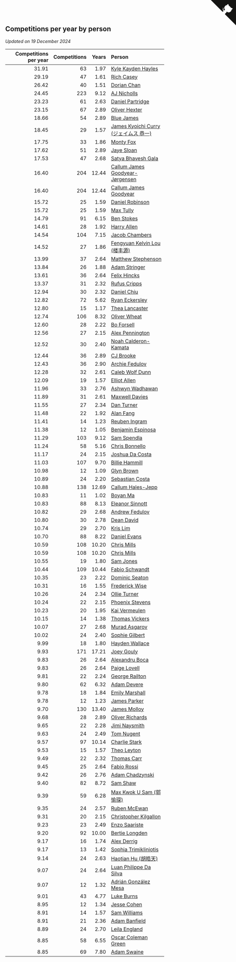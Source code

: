 ## Competitions per year by person

*Updated on 19 December 2024*

| Competitions per year | Competitions | Years | Person |
| ---: | ---: | ---: | :--- |
| 31.91 | 63 | 1.97 | [Kyle Kayden Hayles](https://www.worldcubeassociation.org/persons/2022HAYL02) |
| 29.19 | 47 | 1.61 | [Rich Casey](https://www.worldcubeassociation.org/persons/2023CASE06) |
| 26.42 | 40 | 1.51 | [Dorian Chan](https://www.worldcubeassociation.org/persons/2023DORI01) |
| 24.45 | 223 | 9.12 | [AJ Nicholls](https://www.worldcubeassociation.org/persons/2015NICH04) |
| 23.23 | 61 | 2.63 | [Daniel Partridge](https://www.worldcubeassociation.org/persons/2022PART02) |
| 23.15 | 67 | 2.89 | [Oliver Hexter](https://www.worldcubeassociation.org/persons/2022HEXT01) |
| 18.66 | 54 | 2.89 | [Blue James](https://www.worldcubeassociation.org/persons/2022JAME01) |
| 18.45 | 29 | 1.57 | [James Kyoichi Curry (ジェイムス 恭一)](https://www.worldcubeassociation.org/persons/2023CURR06) |
| 17.75 | 33 | 1.86 | [Monty Fox](https://www.worldcubeassociation.org/persons/2023FOXM01) |
| 17.62 | 51 | 2.89 | [Jaye Sloan](https://www.worldcubeassociation.org/persons/2022SLOA01) |
| 17.53 | 47 | 2.68 | [Satya Bhavesh Gala](https://www.worldcubeassociation.org/persons/2022GALA03) |
| 16.40 | 204 | 12.44 | [Callum James Goodyear-Jørgensen](https://www.worldcubeassociation.org/persons/2012GOOD02) |
| 16.40 | 204 | 12.44 | [Callum James Goodyear](https://www.worldcubeassociation.org/persons/2012GOOD02) |
| 15.72 | 25 | 1.59 | [Daniel Robinson](https://www.worldcubeassociation.org/persons/2023ROBI10) |
| 15.72 | 25 | 1.59 | [Max Tully](https://www.worldcubeassociation.org/persons/2023TULL04) |
| 14.79 | 91 | 6.15 | [Ben Stokes](https://www.worldcubeassociation.org/persons/2018STOK01) |
| 14.61 | 28 | 1.92 | [Harry Allen](https://www.worldcubeassociation.org/persons/2023ALLE01) |
| 14.54 | 104 | 7.15 | [Jacob Chambers](https://www.worldcubeassociation.org/persons/2017CHAM09) |
| 14.52 | 27 | 1.86 | [Fengyuan Kelvin Lou (楼丰源)](https://www.worldcubeassociation.org/persons/2023LOUF01) |
| 13.99 | 37 | 2.64 | [Matthew Stephenson](https://www.worldcubeassociation.org/persons/2022STEP04) |
| 13.84 | 26 | 1.88 | [Adam Stringer](https://www.worldcubeassociation.org/persons/2023STRI02) |
| 13.61 | 36 | 2.64 | [Felix Hincks](https://www.worldcubeassociation.org/persons/2022HINC01) |
| 13.37 | 31 | 2.32 | [Rufus Cripps](https://www.worldcubeassociation.org/persons/2022CRIP01) |
| 12.94 | 30 | 2.32 | [Daniel Chiu](https://www.worldcubeassociation.org/persons/2022CHIU06) |
| 12.82 | 72 | 5.62 | [Ryan Eckersley](https://www.worldcubeassociation.org/persons/2019ECKE02) |
| 12.80 | 15 | 1.17 | [Thea Lancaster](https://www.worldcubeassociation.org/persons/2023LANC06) |
| 12.74 | 106 | 8.32 | [Oliver Wheat](https://www.worldcubeassociation.org/persons/2016WHEA01) |
| 12.60 | 28 | 2.22 | [Bo Forsell](https://www.worldcubeassociation.org/persons/2022FORS06) |
| 12.56 | 27 | 2.15 | [Alex Pennington](https://www.worldcubeassociation.org/persons/2022PENN04) |
| 12.52 | 30 | 2.40 | [Noah Calderon-Kamata](https://www.worldcubeassociation.org/persons/2022CALD07) |
| 12.44 | 36 | 2.89 | [CJ Brooke](https://www.worldcubeassociation.org/persons/2022BROO02) |
| 12.43 | 36 | 2.90 | [Archie Fedulov](https://www.worldcubeassociation.org/persons/2022FEDU01) |
| 12.28 | 32 | 2.61 | [Caleb Wolf Dunn](https://www.worldcubeassociation.org/persons/2022DUNN03) |
| 12.09 | 19 | 1.57 | [Elliot Allen](https://www.worldcubeassociation.org/persons/2023ALLE16) |
| 11.96 | 33 | 2.76 | [Ashwyn Wadhawan](https://www.worldcubeassociation.org/persons/2022WADH02) |
| 11.89 | 31 | 2.61 | [Maxwell Davies](https://www.worldcubeassociation.org/persons/2022DAVI11) |
| 11.55 | 27 | 2.34 | [Dan Turner](https://www.worldcubeassociation.org/persons/2022TURN10) |
| 11.48 | 22 | 1.92 | [Alan Fang](https://www.worldcubeassociation.org/persons/2023FANG02) |
| 11.41 | 14 | 1.23 | [Reuben Ingram](https://www.worldcubeassociation.org/persons/2023INGR05) |
| 11.38 | 12 | 1.05 | [Benjamin Espinosa](https://www.worldcubeassociation.org/persons/2023ESPI36) |
| 11.29 | 103 | 9.12 | [Sam Spendla](https://www.worldcubeassociation.org/persons/2015SPEN01) |
| 11.24 | 58 | 5.16 | [Chris Bonnello](https://www.worldcubeassociation.org/persons/2019BONN05) |
| 11.17 | 24 | 2.15 | [Joshua Da Costa](https://www.worldcubeassociation.org/persons/2022COST18) |
| 11.03 | 107 | 9.70 | [Billie Hammill](https://www.worldcubeassociation.org/persons/2015HAMM01) |
| 10.98 | 12 | 1.09 | [Glyn Brown](https://www.worldcubeassociation.org/persons/2023BROW47) |
| 10.89 | 24 | 2.20 | [Sebastian Costa](https://www.worldcubeassociation.org/persons/2022COST12) |
| 10.88 | 138 | 12.69 | [Callum Hales-Jepp](https://www.worldcubeassociation.org/persons/2012HALE01) |
| 10.83 | 11 | 1.02 | [Boyan Ma](https://www.worldcubeassociation.org/persons/2023MABO02) |
| 10.83 | 88 | 8.13 | [Eleanor Sinnott](https://www.worldcubeassociation.org/persons/2016SINN01) |
| 10.82 | 29 | 2.68 | [Andrew Fedulov](https://www.worldcubeassociation.org/persons/2022FEDU02) |
| 10.80 | 30 | 2.78 | [Dean David](https://www.worldcubeassociation.org/persons/2022DAVI06) |
| 10.74 | 29 | 2.70 | [Kris Lim](https://www.worldcubeassociation.org/persons/2022LIMK01) |
| 10.70 | 88 | 8.22 | [Daniel Evans](https://www.worldcubeassociation.org/persons/2016EVAN06) |
| 10.59 | 108 | 10.20 | [Chris Mills](https://www.worldcubeassociation.org/persons/2014MILL04) |
| 10.59 | 108 | 10.20 | [Chris Mills](https://www.worldcubeassociation.org/persons/2014MILL04) |
| 10.55 | 19 | 1.80 | [Sam Jones](https://www.worldcubeassociation.org/persons/2023JONE09) |
| 10.44 | 109 | 10.44 | [Fabio Schwandt](https://www.worldcubeassociation.org/persons/2014SCHW02) |
| 10.35 | 23 | 2.22 | [Dominic Seaton](https://www.worldcubeassociation.org/persons/2022SEAT02) |
| 10.31 | 16 | 1.55 | [Frederick Wise](https://www.worldcubeassociation.org/persons/2023WISE03) |
| 10.26 | 24 | 2.34 | [Ollie Turner](https://www.worldcubeassociation.org/persons/2022TURN11) |
| 10.24 | 22 | 2.15 | [Phoenix Stevens](https://www.worldcubeassociation.org/persons/2022STEV09) |
| 10.23 | 20 | 1.95 | [Kai Vermeulen](https://www.worldcubeassociation.org/persons/2023VERM01) |
| 10.15 | 14 | 1.38 | [Thomas Vickers](https://www.worldcubeassociation.org/persons/2023VICK03) |
| 10.07 | 27 | 2.68 | [Murad Asgarov](https://www.worldcubeassociation.org/persons/2022ASGA01) |
| 10.02 | 24 | 2.40 | [Sophie Gilbert](https://www.worldcubeassociation.org/persons/2022GILB05) |
| 9.99 | 18 | 1.80 | [Hayden Wallace](https://www.worldcubeassociation.org/persons/2023WALL05) |
| 9.93 | 171 | 17.21 | [Joey Gouly](https://www.worldcubeassociation.org/persons/2007GOUL01) |
| 9.83 | 26 | 2.64 | [Alexandru Boca](https://www.worldcubeassociation.org/persons/2022BOCA01) |
| 9.83 | 26 | 2.64 | [Paige Lovell](https://www.worldcubeassociation.org/persons/2022LOVE06) |
| 9.81 | 22 | 2.24 | [George Railton](https://www.worldcubeassociation.org/persons/2022RAIL01) |
| 9.80 | 62 | 6.32 | [Adam Devere](https://www.worldcubeassociation.org/persons/2018DEVE02) |
| 9.78 | 18 | 1.84 | [Emily Marshall](https://www.worldcubeassociation.org/persons/2023MARS02) |
| 9.78 | 12 | 1.23 | [James Parker](https://www.worldcubeassociation.org/persons/2023PARK57) |
| 9.70 | 130 | 13.40 | [James Molloy](https://www.worldcubeassociation.org/persons/2011MOLL01) |
| 9.68 | 28 | 2.89 | [Oliver Richards](https://www.worldcubeassociation.org/persons/2022RICH02) |
| 9.65 | 22 | 2.28 | [Jimi Naysmith](https://www.worldcubeassociation.org/persons/2022NAYS02) |
| 9.63 | 24 | 2.49 | [Tom Nugent](https://www.worldcubeassociation.org/persons/2022NUGE01) |
| 9.57 | 97 | 10.14 | [Charlie Stark](https://www.worldcubeassociation.org/persons/2014STAR05) |
| 9.53 | 15 | 1.57 | [Theo Leyton](https://www.worldcubeassociation.org/persons/2023LEYT01) |
| 9.49 | 22 | 2.32 | [Thomas Carr](https://www.worldcubeassociation.org/persons/2022CARR18) |
| 9.45 | 25 | 2.64 | [Fabio Rossi](https://www.worldcubeassociation.org/persons/2022ROSS02) |
| 9.42 | 26 | 2.76 | [Adam Chadzynski](https://www.worldcubeassociation.org/persons/2022CHAD02) |
| 9.40 | 82 | 8.72 | [Sam Shaw](https://www.worldcubeassociation.org/persons/2016SHAW02) |
| 9.39 | 59 | 6.28 | [Max Kwok U Sam (郭愉琛)](https://www.worldcubeassociation.org/persons/2018SAMK01) |
| 9.35 | 24 | 2.57 | [Ruben McEwan](https://www.worldcubeassociation.org/persons/2022MCEW01) |
| 9.31 | 20 | 2.15 | [Christopher Kilgallon](https://www.worldcubeassociation.org/persons/2022KILG02) |
| 9.23 | 23 | 2.49 | [Enzo Saariste](https://www.worldcubeassociation.org/persons/2022SAAR02) |
| 9.20 | 92 | 10.00 | [Bertie Longden](https://www.worldcubeassociation.org/persons/2014LONG06) |
| 9.17 | 16 | 1.74 | [Alex Derrig](https://www.worldcubeassociation.org/persons/2023DERR02) |
| 9.17 | 13 | 1.42 | [Sophia Trimikliniotis](https://www.worldcubeassociation.org/persons/2023TRIM03) |
| 9.14 | 24 | 2.63 | [Haotian Hu (胡皓天)](https://www.worldcubeassociation.org/persons/2022HUHA01) |
| 9.07 | 24 | 2.64 | [Luan Philippe Da Silva](https://www.worldcubeassociation.org/persons/2022SILV08) |
| 9.07 | 12 | 1.32 | [Adrián González Mesa](https://www.worldcubeassociation.org/persons/2023MESA03) |
| 9.01 | 43 | 4.77 | [Luke Burns](https://www.worldcubeassociation.org/persons/2020BURN06) |
| 8.95 | 12 | 1.34 | [Jesse Cohen](https://www.worldcubeassociation.org/persons/2023COHE05) |
| 8.91 | 14 | 1.57 | [Sam Williams](https://www.worldcubeassociation.org/persons/2023WILL30) |
| 8.91 | 21 | 2.36 | [Adam Banfield](https://www.worldcubeassociation.org/persons/2022BANF01) |
| 8.89 | 24 | 2.70 | [Leila England](https://www.worldcubeassociation.org/persons/2022ENGL01) |
| 8.85 | 58 | 6.55 | [Oscar Coleman Green](https://www.worldcubeassociation.org/persons/2018GREE09) |
| 8.85 | 69 | 7.80 | [Adam Swaine](https://www.worldcubeassociation.org/persons/2017SWAI01) |


<a href="https://github.com/simonkellly/wca_statistics_uk" class="github-corner" aria-label="View source on Github"><svg width="80" height="80" viewBox="0 0 250 250" style="fill:#151513; color:#fff; position: absolute; top: 0; border: 0; right: 0;" aria-hidden="true"><path d="M0,0 L115,115 L130,115 L142,142 L250,250 L250,0 Z"></path><path d="M128.3,109.0 C113.8,99.7 119.0,89.6 119.0,89.6 C122.0,82.7 120.5,78.6 120.5,78.6 C119.2,72.0 123.4,76.3 123.4,76.3 C127.3,80.9 125.5,87.3 125.5,87.3 C122.9,97.6 130.6,101.9 134.4,103.2" fill="currentColor" style="transform-origin: 130px 106px;" class="octo-arm"></path><path d="M115.0,115.0 C114.9,115.1 118.7,116.5 119.8,115.4 L133.7,101.6 C136.9,99.2 139.9,98.4 142.2,98.6 C133.8,88.0 127.5,74.4 143.8,58.0 C148.5,53.4 154.0,51.2 159.7,51.0 C160.3,49.4 163.2,43.6 171.4,40.1 C171.4,40.1 176.1,42.5 178.8,56.2 C183.1,58.6 187.2,61.8 190.9,65.4 C194.5,69.0 197.7,73.2 200.1,77.6 C213.8,80.2 216.3,84.9 216.3,84.9 C212.7,93.1 206.9,96.0 205.4,96.6 C205.1,102.4 203.0,107.8 198.3,112.5 C181.9,128.9 168.3,122.5 157.7,114.1 C157.9,116.9 156.7,120.9 152.7,124.9 L141.0,136.5 C139.8,137.7 141.6,141.9 141.8,141.8 Z" fill="currentColor" class="octo-body"></path></svg></a><style>.github-corner:hover .octo-arm{animation:octocat-wave 560ms ease-in-out}@keyframes octocat-wave{0%,100%{transform:rotate(0)}20%,60%{transform:rotate(-25deg)}40%,80%{transform:rotate(10deg)}}@media (max-width:500px){.github-corner:hover .octo-arm{animation:none}.github-corner .octo-arm{animation:octocat-wave 560ms ease-in-out}}</style>
